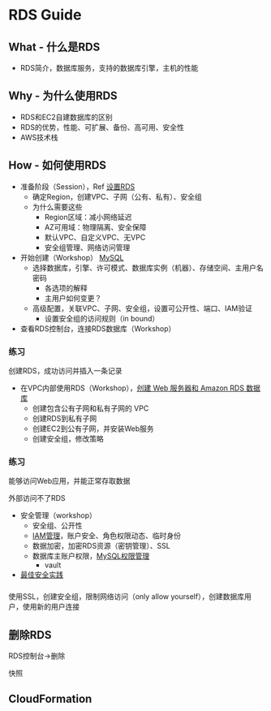 # RDS Guide

## What - 什么是RDS

- RDS简介，数据库服务，支持的数据库引擎，主机的性能



## Why - 为什么使用RDS

- RDS和EC2自建数据库的区别
- RDS的优势，性能、可扩展、备份、高可用、安全性
- AWS技术栈



## How - 如何使用RDS

- 准备阶段（Session），Ref [设置RDS](https://docs.aws.amazon.com/zh_cn/AmazonRDS/latest/UserGuide/CHAP_SettingUp.html)
  - 确定Region，创建VPC、子网（公有、私有）、安全组
  - 为什么需要这些
    - Region区域：减小网络延迟
    - AZ可用域：物理隔离、安全保障
    - 默认VPC、自定义VPC、无VPC
    - 安全组管理、网络访问管理
- 开始创建（Workshop） [MySQL](https://docs.aws.amazon.com/zh_cn/AmazonRDS/latest/UserGuide/CHAP_GettingStarted.CreatingConnecting.MySQL.html)
  - 选择数据库，引擎、许可模式、数据库实例（机器）、存储空间、主用户名密码
    - 各选项的解释
    - 主用户如何变更？
  - 高级配置，关联VPC、子网、安全组，设置可公开性、端口、IAM验证
    - 设置安全组的访问规则（in bound）
- 查看RDS控制台，连接RDS数据库（Workshop）

### 练习

创建RDS，成功访问并插入一条记录



- 在VPC内部使用RDS（Workshop），[创建 Web 服务器和 Amazon RDS 数据库](https://docs.aws.amazon.com/zh_cn/AmazonRDS/latest/UserGuide/TUT_WebAppWithRDS.html)
  - 创建包含公有子网和私有子网的 VPC
  - 创建RDS到私有子网
  - 创建EC2到公有子网，并安装Web服务
  - 创建安全组，修改策略

### 练习

能够访问Web应用，并能正常存取数据

外部访问不了RDS



- 安全管理（workshop）
  - 安全组、公开性
  - [IAM管理](https://docs.aws.amazon.com/zh_cn/AmazonRDS/latest/UserGuide/UsingWithRDS.IAM.html)，账户安全、角色权限动态、临时身份
  - 数据加密，加密RDS资源（密钥管理）、SSL
  - 数据库主账户权限，[MySQL权限管理](https://www.jianshu.com/p/2269ee2a44b9)
    - vault
- [最佳安全实践](https://docs.aws.amazon.com/zh_cn/AmazonRDS/latest/UserGuide/CHAP_BestPractices.Security.html)

### 

使用SSL，创建安全组，限制网络访问（only allow yourself），创建数据库用户，使用新的用户连接



## 删除RDS

RDS控制台->删除

快照



## CloudFormation